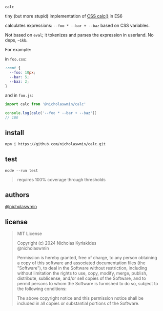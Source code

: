 `calc`

tiny (but more stupid) implementation of [CSS calc()][calc] in ES6

calculates expressions: `--foo * --bar + --baz` based on CSS variables.  

Not based on `eval`; it tokenizes and parses the expression in userland.
No deps, `~1kb`.

For example:

in `foo.css`:

```css
:root {
  --foo: 10px;
  --bar: 5;
  --baz: 2;
}
```

and in `foo.js`:

```js
import calc from '@nicholaswmin/calc'

console.log(calc('--foo * --bar + --baz'))
// 100
```

## install 

```bash
npm i https://github.com/nicholaswmin/calc.git
```

## test

`node --run test`

> requires 100% coverage through thresholds

## authors

[@nicholaswmin][wmin]

## license

> MIT License
>
> Copyright (c) 2024 Nicholas Kyriakides  
> @nicholaswmin
>
> Permission is hereby granted, free of charge, to any person obtaining a copy
> of this software and associated documentation files (the "Software"), to deal
> in the Software without restriction, including without limitation the rights
> to use, copy, modify, merge, publish, distribute, sublicense, and/or sell
> copies of the Software, and to permit persons to whom the Software is
> furnished to do so, subject to the following conditions:
> 
> The above copyright notice and this permission notice shall be included in all
> copies or substantial portions of the Software.


[wmin]: https://github.com/nicholaswmin
[calc]: https://developer.mozilla.org/en-US/docs/Web/CSS/calc
[mit]: https://developer.mozilla.org/en-US/docs/Web/CSS/calc
